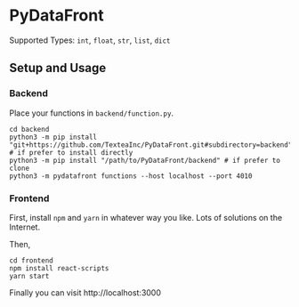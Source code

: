 # PyDataFront

Supported Types: `int`, `float`, `str`, `list`, `dict`

## Setup and Usage

### Backend

Place your functions in `backend/function.py`. 

```shell
cd backend
python3 -m pip install "git+https://github.com/TexteaInc/PyDataFront.git#subdirectory=backend" # if prefer to install directly
python3 -m pip install "/path/to/PyDataFront/backend" # if prefer to clone
python3 -m pydatafront functions --host localhost --port 4010
```


### Frontend

First, install `npm` and `yarn` in whatever way you like. Lots of solutions on the Internet. 

Then, 
```
cd frontend
npm install react-scripts
yarn start 
```

Finally you can visit http://localhost:3000
